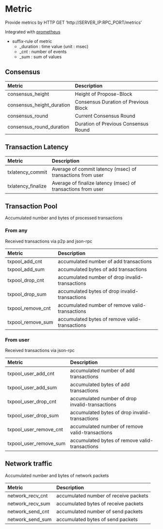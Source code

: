 # Metric

Provide metrics by HTTP GET ‘http://SERVER_IP:RPC_PORT/metrics’

Integrated with [prometheus](https://prometheus.io/)
* suffix-rule of metric
  - _duration : time value (unit : msec)
  - _cnt : number of events
  - _sum : sum of values
  
## Consensus

| Metric                    | Description                          |
|:--------------------------|:-------------------------------------|
| consensus_height          | Height of Propose-Block              |
| consensus_height_duration | Consensus Duration of Previous Block |
| consensus_round           | Current Consensus Round              |
| consensus_round_duration  | Duration of Previous Consensus Round |


## Transaction Latency

| Metric             | Description                                                  |
|:-------------------|:-------------------------------------------------------------|
| txlatency_commit   | Average of commit latency (msec) of transactions from user   |
| txlatency_finalize | Average of finalize latency (msec) of transactions from user |


## Transaction Pool
Accumulated number and bytes of processed transactions
 
### From any
Received transactions via p2p and json-rpc

| Metric            | Description                                      |
|:------------------|:-------------------------------------------------|
| txpool_add_cnt    | accumulated number of add transactions           |
| txpool_add_sum    | accumulated bytes of add transactions            |
| txpool_drop_cnt   | accumulated number of drop invalid-transactions  |
| txpool_drop_sum   | accumulated bytes of drop invalid-transactions   |
| txpool_remove_cnt | accumulated number of remove valid-transactions  |
| txpool_remove_sum | accumulated bytes of remove valid-transactions   |


### From user
Received transactions via json-rpc

| Metric                 | Description                                     |
|:-----------------------|:------------------------------------------------|
| txpool_user_add_cnt    | accumulated number of add transactions          |
| txpool_user_add_sum    | accumulated bytes of add transactions           |
| txpool_user_drop_cnt   | accumulated number of drop invalid-transactions |
| txpool_user_drop_sum   | accumulated bytes of drop invalid-transactions  |
| txpool_user_remove_cnt | accumulated number of remove valid-transactions |
| txpool_user_remove_sum | accumulated bytes of remove valid-transactions  |


## Network traffic
Accumulated number and bytes of network packets 

| Metric           | Description                           |
|:-----------------|:--------------------------------------|
| network_recv_cnt | accumulated number of receive packets |
| network_recv_sum | accumulated bytes of receive packets  |
| network_send_cnt | accumulated number of send packets    |
| network_send_sum | accumulated bytes of send packets     |
